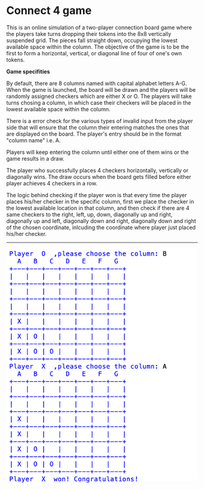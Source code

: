 # Connect 4 game

This is an online simulation of a two-player connection board game where the players take turns dropping their tokens into the 8x8 vertically suspended grid. The pieces fall straight down, occupying the lowest available space within the column. The objective of the game is to be the first to form a horizontal, vertical, or diagonal line of four of one's own tokens.

**Game specifities**

By default, there are 8 columns named with capital alphabet letters A-G. When the game is launched, the board will be drawn and the players will be randomly assigned checkers which are either X or O. The players will take turns chosing a column, in which case their checkers will be placed in the lowest available space within the column. 

There is a error check for the various types of invalid input from the player side that will ensure that the column their entering matches the ones that are displayed on the board. The player's entry should be in the format "column name" i.e. A.

Players will keep entering the column until either one of them wins or the game results in a draw.

The player who successfully places 4 checkers horizontally, vertically or diagonally wins. The draw occurs when the board gets filled before either player achieves 4 checkers in a row.

The logic behind checking if the player won is that every time the player places his/her checker in the specific column, first we place the checker in the lowest available location in that column, and then check if there are 4 same checkers to the right, left, up, down, diagonally up and right, diagonally up and left, diagonally down and right, diagonally down and right of the chosen coordinate, inlcuding the coordinate where player just placed his/her checker.

***
![](bin/1c.png)

